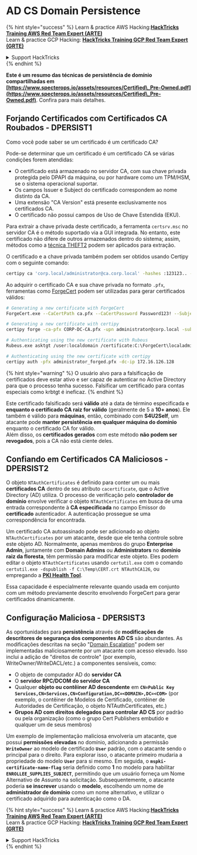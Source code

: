 # AD CS Domain Persistence

{% hint style="success" %}
Learn & practice AWS Hacking:<img src="/.gitbook/assets/arte.png" alt="" data-size="line">[**HackTricks Training AWS Red Team Expert (ARTE)**](https://training.hacktricks.xyz/courses/arte)<img src="/.gitbook/assets/arte.png" alt="" data-size="line">\
Learn & practice GCP Hacking: <img src="/.gitbook/assets/grte.png" alt="" data-size="line">[**HackTricks Training GCP Red Team Expert (GRTE)**<img src="/.gitbook/assets/grte.png" alt="" data-size="line">](https://training.hacktricks.xyz/courses/grte)

<details>

<summary>Support HackTricks</summary>

* Check the [**subscription plans**](https://github.com/sponsors/carlospolop)!
* **Join the** 💬 [**Discord group**](https://discord.gg/hRep4RUj7f) or the [**telegram group**](https://t.me/peass) or **follow** us on **Twitter** 🐦 [**@hacktricks\_live**](https://twitter.com/hacktricks\_live)**.**
* **Share hacking tricks by submitting PRs to the** [**HackTricks**](https://github.com/carlospolop/hacktricks) and [**HackTricks Cloud**](https://github.com/carlospolop/hacktricks-cloud) github repos.

</details>
{% endhint %}

**Este é um resumo das técnicas de persistência de domínio compartilhadas em [https://www.specterops.io/assets/resources/Certified\_Pre-Owned.pdf](https://www.specterops.io/assets/resources/Certified\_Pre-Owned.pdf)**. Confira para mais detalhes.

## Forjando Certificados com Certificados CA Roubados - DPERSIST1

Como você pode saber se um certificado é um certificado CA?

Pode-se determinar que um certificado é um certificado CA se várias condições forem atendidas:

- O certificado está armazenado no servidor CA, com sua chave privada protegida pelo DPAPI da máquina, ou por hardware como um TPM/HSM, se o sistema operacional suportar.
- Os campos Issuer e Subject do certificado correspondem ao nome distinto da CA.
- Uma extensão "CA Version" está presente exclusivamente nos certificados CA.
- O certificado não possui campos de Uso de Chave Estendida (EKU).

Para extrair a chave privada deste certificado, a ferramenta `certsrv.msc` no servidor CA é o método suportado via a GUI integrada. No entanto, este certificado não difere de outros armazenados dentro do sistema; assim, métodos como a [técnica THEFT2](certificate-theft.md#user-certificate-theft-via-dpapi-theft2) podem ser aplicados para extração.

O certificado e a chave privada também podem ser obtidos usando Certipy com o seguinte comando:
```bash
certipy ca 'corp.local/administrator@ca.corp.local' -hashes :123123.. -backup
```
Ao adquirir o certificado CA e sua chave privada no formato `.pfx`, ferramentas como [ForgeCert](https://github.com/GhostPack/ForgeCert) podem ser utilizadas para gerar certificados válidos:
```bash
# Generating a new certificate with ForgeCert
ForgeCert.exe --CaCertPath ca.pfx --CaCertPassword Password123! --Subject "CN=User" --SubjectAltName localadmin@theshire.local --NewCertPath localadmin.pfx --NewCertPassword Password123!

# Generating a new certificate with certipy
certipy forge -ca-pfx CORP-DC-CA.pfx -upn administrator@corp.local -subject 'CN=Administrator,CN=Users,DC=CORP,DC=LOCAL'

# Authenticating using the new certificate with Rubeus
Rubeus.exe asktgt /user:localdomain /certificate:C:\ForgeCert\localadmin.pfx /password:Password123!

# Authenticating using the new certificate with certipy
certipy auth -pfx administrator_forged.pfx -dc-ip 172.16.126.128
```
{% hint style="warning" %}
O usuário alvo para a falsificação de certificados deve estar ativo e ser capaz de autenticar no Active Directory para que o processo tenha sucesso. Falsificar um certificado para contas especiais como krbtgt é ineficaz.
{% endhint %}

Este certificado falsificado será **válido** até a data de término especificada e **enquanto o certificado CA raiz for válido** (geralmente de 5 a **10+ anos**). Ele também é válido para **máquinas**, então, combinado com **S4U2Self**, um atacante pode **manter persistência em qualquer máquina do domínio** enquanto o certificado CA for válido.\
Além disso, os **certificados gerados** com este método **não podem ser revogados**, pois a CA não está ciente deles.

## Confiando em Certificados CA Maliciosos - DPERSIST2

O objeto `NTAuthCertificates` é definido para conter um ou mais **certificados CA** dentro de seu atributo `cacertificate`, que o Active Directory (AD) utiliza. O processo de verificação pelo **controlador de domínio** envolve verificar o objeto `NTAuthCertificates` em busca de uma entrada correspondente à **CA especificada** no campo Emissor do **certificado** autenticador. A autenticação prossegue se uma correspondência for encontrada.

Um certificado CA autoassinado pode ser adicionado ao objeto `NTAuthCertificates` por um atacante, desde que ele tenha controle sobre este objeto AD. Normalmente, apenas membros do grupo **Enterprise Admin**, juntamente com **Domain Admins** ou **Administrators** no **domínio raiz da floresta**, têm permissão para modificar este objeto. Eles podem editar o objeto `NTAuthCertificates` usando `certutil.exe` com o comando `certutil.exe -dspublish -f C:\Temp\CERT.crt NTAuthCA126`, ou empregando a [**PKI Health Tool**](https://docs.microsoft.com/en-us/troubleshoot/windows-server/windows-security/import-third-party-ca-to-enterprise-ntauth-store#method-1---import-a-certificate-by-using-the-pki-health-tool).

Essa capacidade é especialmente relevante quando usada em conjunto com um método previamente descrito envolvendo ForgeCert para gerar certificados dinamicamente.

## Configuração Maliciosa - DPERSIST3

As oportunidades para **persistência** através de **modificações de descritores de segurança dos componentes AD CS** são abundantes. As modificações descritas na seção "[Domain Escalation](domain-escalation.md)" podem ser implementadas maliciosamente por um atacante com acesso elevado. Isso inclui a adição de "direitos de controle" (por exemplo, WriteOwner/WriteDACL/etc.) a componentes sensíveis, como:

- O objeto de computador AD do **servidor CA**
- O **servidor RPC/DCOM do servidor CA**
- Qualquer **objeto ou contêiner AD descendente** em **`CN=Public Key Services,CN=Services,CN=Configuration,DC=<DOMAIN>,DC=<COM>`** (por exemplo, o contêiner de Modelos de Certificado, contêiner de Autoridades de Certificação, o objeto NTAuthCertificates, etc.)
- **Grupos AD com direitos delegados para controlar AD CS** por padrão ou pela organização (como o grupo Cert Publishers embutido e qualquer um de seus membros)

Um exemplo de implementação maliciosa envolveria um atacante, que possui **permissões elevadas** no domínio, adicionando a permissão **`WriteOwner`** ao modelo de certificado **`User`** padrão, com o atacante sendo o principal para o direito. Para explorar isso, o atacante primeiro mudaria a propriedade do modelo **`User`** para si mesmo. Em seguida, o **`mspki-certificate-name-flag`** seria definido como **1** no modelo para habilitar **`ENROLLEE_SUPPLIES_SUBJECT`**, permitindo que um usuário forneça um Nome Alternativo de Assunto na solicitação. Subsequentemente, o atacante poderia **se inscrever** usando o **modelo**, escolhendo um nome de **administrador de domínio** como um nome alternativo, e utilizar o certificado adquirido para autenticação como o DA.

{% hint style="success" %}
Learn & practice AWS Hacking:<img src="/.gitbook/assets/arte.png" alt="" data-size="line">[**HackTricks Training AWS Red Team Expert (ARTE)**](https://training.hacktricks.xyz/courses/arte)<img src="/.gitbook/assets/arte.png" alt="" data-size="line">\
Learn & practice GCP Hacking: <img src="/.gitbook/assets/grte.png" alt="" data-size="line">[**HackTricks Training GCP Red Team Expert (GRTE)**<img src="/.gitbook/assets/grte.png" alt="" data-size="line">](https://training.hacktricks.xyz/courses/grte)

<details>

<summary>Support HackTricks</summary>

* Check the [**subscription plans**](https://github.com/sponsors/carlospolop)!
* **Join the** 💬 [**Discord group**](https://discord.gg/hRep4RUj7f) or the [**telegram group**](https://t.me/peass) or **follow** us on **Twitter** 🐦 [**@hacktricks\_live**](https://twitter.com/hacktricks\_live)**.**
* **Share hacking tricks by submitting PRs to the** [**HackTricks**](https://github.com/carlospolop/hacktricks) and [**HackTricks Cloud**](https://github.com/carlospolop/hacktricks-cloud) github repos.

</details>
{% endhint %}
